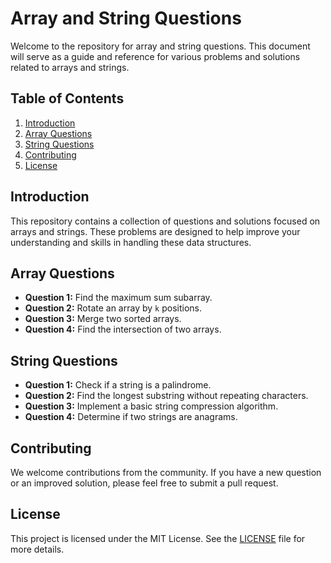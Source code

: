 # Array and String Questions

Welcome to the repository for array and string questions. This document will serve as a guide and reference for various problems and solutions related to arrays and strings.

## Table of Contents
1. [Introduction](#introduction)
2. [Array Questions](#array-questions)
3. [String Questions](#string-questions)
4. [Contributing](#contributing)
5. [License](#license)

## Introduction
This repository contains a collection of questions and solutions focused on arrays and strings. These problems are designed to help improve your understanding and skills in handling these data structures.

## Array Questions
- **Question 1:** Find the maximum sum subarray.
- **Question 2:** Rotate an array by `k` positions.
- **Question 3:** Merge two sorted arrays.
- **Question 4:** Find the intersection of two arrays.

## String Questions
- **Question 1:** Check if a string is a palindrome.
- **Question 2:** Find the longest substring without repeating characters.
- **Question 3:** Implement a basic string compression algorithm.
- **Question 4:** Determine if two strings are anagrams.

## Contributing
We welcome contributions from the community. If you have a new question or an improved solution, please feel free to submit a pull request.

## License
This project is licensed under the MIT License. See the [LICENSE](LICENSE) file for more details.